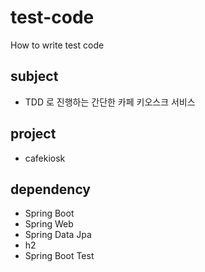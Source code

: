 # test-code
How to write test code

## subject
- TDD 로 진행하는 간단한 카페 키오스크 서비스

## project
- cafekiosk

## dependency
- Spring Boot
- Spring Web
- Spring Data Jpa
- h2
- Spring Boot Test
